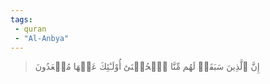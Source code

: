 ```yaml
---
tags: 
 - quran 
 - "Al-Anbya"
---
```


> إِنَّ ٱلَّذِينَ سَبَقَتۡ لَهُم مِّنَّا ٱلۡحُسۡنَىٰٓ أُوْلَـٰٓئِكَ عَنۡهَا مُبۡعَدُونَ
